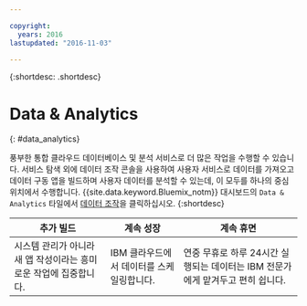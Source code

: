 ```yaml
---

copyright:
  years: 2016
lastupdated: "2016-11-03"

---
```


{:shortdesc: .shortdesc}

# Data & Analytics
{: #data_analytics}

풍부한 통합 클라우드 데이터베이스 및 분석 서비스로 더 많은 작업을 수행할 수 있습니다.
서비스 탐색 외에 데이터 조작 콘솔을 사용하여 사용자 서비스로 데이터를 가져오고
데이터 구동 앱을 빌드하며 사용자 데이터를 분석할 수 있는데, 이 모두를 하나의 중심 위치에서 수행합니다.
{{site.data.keyword.Bluemix_notm}} 대시보드의 `Data & Analytics` 타일에서 [데이터 조작](https://console.ng.bluemix.net/data/services/)을 클릭하십시오.
{:shortdesc}


추가 빌드 | 계속 성장 | 계속 휴면
---- | ---- | ----
시스템 관리가 아니라 새 앱 작성이라는 흥미로운 작업에 집중합니다.  | IBM 클라우드에서 데이터를 스케일링합니다. | 연중 무휴로 하루 24시간 실행되는 데이터는 IBM 전문가에게 맡겨두고 편히 쉽니다.

